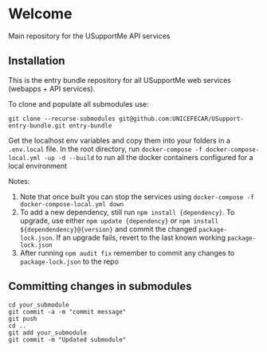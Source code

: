 # Welcome

Main repository for the USupportMe API services

## Installation

This is the entry bundle repository for all USupportMe web services (webapps + API services).

To clone and populate all submodules use:

`git clone --recurse-submodules git@github.com:UNICEFECAR/USupport-entry-bundle.git entry-bundle`

Get the localhost env variables and copy them into your folders in a `.env.local` file.
In the root directory, run `docker-compose -f docker-compose-local.yml -up -d --build` to run all the docker containers configured for a local environment

Notes:

1. Note that once built you can stop the services using `docker-compose -f docker-compose-local.yml down`
2. To add a new dependency, still run `npm install {dependency}`. To upgrade, use either `npm update {dependency}` or `npm install ${dependendency}@{version}` and commit the changed `package-lock.json`. If an upgrade fails, revert to the last known working `package-lock.json`
3. After running `npm audit fix` remember to commit any changes to `package-lock.json` to the repo

## Committing changes in submodules

```
cd your_submodule
git commit -a -m "commit message"
git push
cd ..
git add your_submodule
git commit -m "Updated submodule"
```
